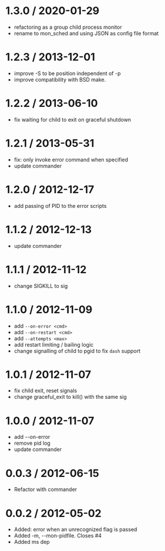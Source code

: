 
1.3.0 / 2020-01-29
==================

* refactoring as a group child process monitor
* rename to mon_sched and using JSON as config file format

1.2.3 / 2013-12-01
==================

 * improve -S to be position independent of -p
 * improve compatibility with BSD make.

1.2.2 / 2013-06-10 
==================

 * fix waiting for child to exit on graceful shutdown

1.2.1 / 2013-05-31 
==================

 * fix: only invoke error command when specified
 * update commander

1.2.0 / 2012-12-17 
==================

  * add passing of PID to the error scripts

1.1.2 / 2012-12-13 
==================

  * update commander

1.1.1 / 2012-11-12 
==================

  * change SIGKILL to sig

1.1.0 / 2012-11-09 
==================

  * add `--on-error <cmd>`
  * add `--on-restart <cmd>`
  * add `--attempts <max>`
  * add restart limiting / bailing logic
  * change signalling of child to pgid to fix `dash` support

1.0.1 / 2012-11-07 
==================

  * fix child exit, reset signals
  * change graceful_exit to kill() with the same sig

1.0.0 / 2012-11-07 
==================

  * add --on-error <cmd>
  * remove pid log
  * update commander

0.0.3 / 2012-06-15 
==================

  * Refactor with commander

0.0.2 / 2012-05-02 
==================

  * Added: error when an unrecognized flag is passed
  * Added -m, --mon-pidfile. Closes #4
  * Added ms dep

